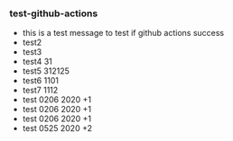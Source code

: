 ###  test-github-actions

+ this is a test message to test if github actions success
+ test2 
+ test3
+ test4 31
+ test5 312125
+ test6 1101
+ test7 1112
+ test 0206 2020 +1 
+ test 0206 2020 +1 
+ test 0206 2020 +1 
+ test 0525 2020 +2
